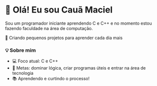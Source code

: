 # 👋 Olá! Eu sou Cauã Maciel

Sou um programador iniciante aprendendo C e C++ e no momento estou fazendo faculdade na área de computação.

🚀 Criando pequenos projetos para aprender cada dia mais  

### 💡 Sobre mim

- 💻 Foco atual: C e C++
- 🎯 Metas: dominar lógica, criar programas úteis e entrar na área de tecnologia
- 📚 Aprendendo e curtindo o processo!

